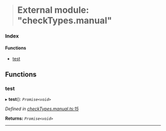 > # External module: "checkTypes.manual"

### Index

#### Functions

* [test](_checktypes_manual_.md#test)

## Functions

###  test

▸ **test**(): *`Promise<void>`*

*Defined in [checkTypes.manual.ts:15](https://github.com/polkadot-js/api/blob/3b8db2e/packages/api/src/checkTypes.manual.ts#L15)*

**Returns:** *`Promise<void>`*

___